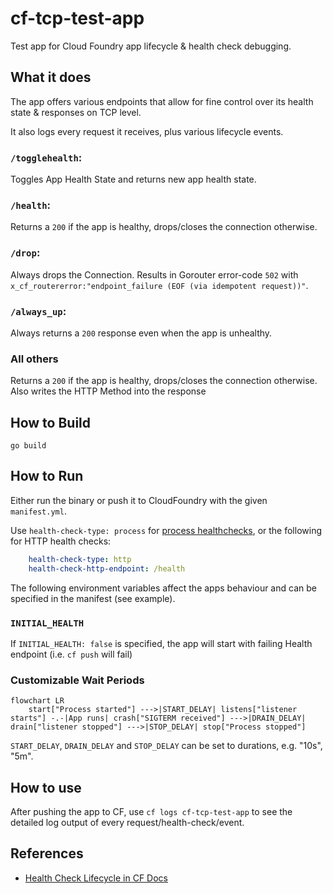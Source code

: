 # cf-tcp-test-app

Test app for Cloud Foundry app lifecycle & health check debugging.

## What it does

The app offers various endpoints that allow for fine control over its health state & responses on TCP level.

It also logs every request it receives, plus various lifecycle events.

### `/togglehealth`:

Toggles App Health State and returns new app health state.

### `/health`:

Returns a `200` if the app is healthy, drops/closes the connection otherwise.

### `/drop`:

Always drops the Connection. Results in Gorouter error-code `502` with `x_cf_routererror:"endpoint_failure (EOF (via idempotent request))"`.

### `/always_up`:

Always returns a `200` response even when the app is unhealthy.

### All others

Returns a `200` if the app is healthy, drops/closes the connection otherwise.
Also writes the HTTP Method into the response

## How to Build

```
go build
```

## How to Run

Either run the binary or push it to CloudFoundry with the given `manifest.yml`.

Use `health-check-type: process` for [process healthchecks](https://docs.cloudfoundry.org/devguide/deploy-apps/healthchecks.html#types), or the following for HTTP health checks:

```yaml
    health-check-type: http
    health-check-http-endpoint: /health
```

The following environment variables affect the apps behaviour and can be specified in the manifest (see example).

### `INITIAL_HEALTH`

If `INITIAL_HEALTH: false` is specified, the app will start with failing Health endpoint (i.e. `cf push` will fail)

### Customizable Wait Periods

```mermaid
flowchart LR
    start["Process started"] --->|START_DELAY| listens["listener starts"] -.-|App runs| crash["SIGTERM received"] --->|DRAIN_DELAY| drain["listener stopped"] --->|STOP_DELAY| stop["Process stopped"]

```

`START_DELAY`, `DRAIN_DELAY` and `STOP_DELAY` can be set to durations, e.g. "10s", "5m".

## How to use

After pushing the app to CF, use `cf logs cf-tcp-test-app` to see the detailed log output of every request/health-check/event.

## References

- [Health Check Lifecycle in CF Docs](https://docs.cloudfoundry.org/devguide/deploy-apps/healthchecks.html#healthcheck-lifecycle)